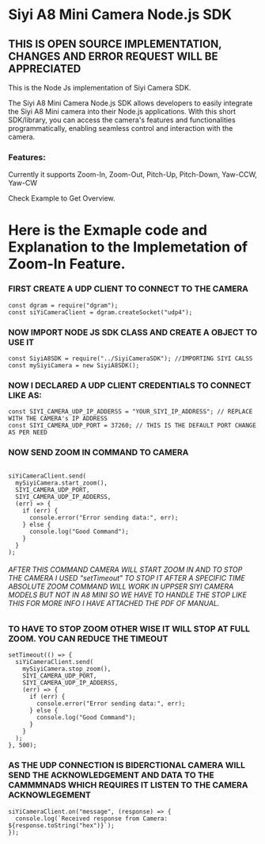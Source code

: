 # Siyi A8 Mini Camera Node.js SDK

## THIS IS OPEN SOURCE IMPLEMENTATION, CHANGES AND ERROR REQUEST WILL BE APPRECIATED


This is the Node Js implementation of Siyi Camera SDK.

The Siyi A8 Mini Camera Node.js SDK allows developers to easily integrate the Siyi A8 Mini camera into their Node.js applications. With this short SDK/library, you can access the camera's features and functionalities programmatically, enabling seamless control and interaction with the camera.

### Features:

Currently it supports
Zoom-In, Zoom-Out, Pitch-Up, Pitch-Down, Yaw-CCW, Yaw-CW

Check Example to Get Overview.

# Here is the Exmaple code and Explanation to the Implemetation of Zoom-In Feature.

### FIRST CREATE A UDP CLIENT TO CONNECT TO THE CAMERA
```
const dgram = require("dgram");  
const siYiCameraClient = dgram.createSocket("udp4");   
```
### NOW IMPORT NODE JS SDK CLASS AND CREATE A OBJECT TO USE IT
```
const SiyiA8SDK = require("../SiyiCameraSDK"); //IMPORTING SIYI CALSS  
const mySiyiCamera = new SiyiA8SDK();  
```
### NOW I DECLARED A UDP CLIENT CREDENTIALS TO CONNECT LIKE AS:
```
const SIYI_CAMERA_UDP_IP_ADDERSS = "YOUR_SIYI_IP_ADDRESS"; // REPLACE WITH THE CAMERA's IP ADDRESS  
const SIYI_CAMERA_UDP_PORT = 37260; // THIS IS THE DEFAULT PORT CHANGE AS PER NEED  
```
### NOW SEND ZOOM IN COMMAND TO CAMERA  
```

siYiCameraClient.send(  
  mySiyiCamera.start_zoom(),  
  SIYI_CAMERA_UDP_PORT,  
  SIYI_CAMERA_UDP_IP_ADDERSS,  
  (err) => {  
    if (err) {  
      console.error("Error sending data:", err);  
    } else {  
      console.log("Good Command");  
    }  
  }  
);  

```
###### AFTER THIS COMMAND CAMERA WILL START ZOOM IN AND TO STOP THE CAMERA I USED "setTimeout" TO STOP IT AFTER A SPECIFIC TIME ABSOLUTE ZOOM COMMAND WILL WORK IN UPPSER SIYI CAMERA MODELS BUT NOT IN A8 MINI SO WE HAVE TO HANDLE THE STOP LIKE THIS FOR MORE INFO I HAVE ATTACHED THE PDF OF MANUAL.


### TO HAVE TO STOP ZOOM OTHER WISE IT WILL STOP AT FULL ZOOM. YOU CAN REDUCE THE TIMEOUT
```
setTimeout(() => {  
  siYiCameraClient.send(  
    mySiyiCamera.stop_zoom(),  
    SIYI_CAMERA_UDP_PORT,  
    SIYI_CAMERA_UDP_IP_ADDERSS,  
    (err) => {  
      if (err) {  
        console.error("Error sending data:", err);  
      } else {  
        console.log("Good Command");  
      }  
    }  
  );  
}, 500);  
```
### AS THE UDP CONNECTION IS BIDERCTIONAL CAMERA WILL SEND THE ACKNOWLEDGEMENT AND DATA TO THE CAMMMNADS WHICH REQUIRES IT LISTEN TO THE CAMERA ACKNOWLEGEMENT
```
siYiCameraClient.on("message", (response) => {  
  console.log(`Received response from Camera: ${response.toString("hex")}`);  
});  
```
